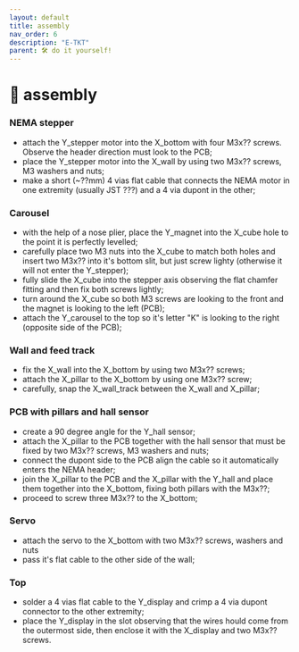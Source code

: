 ```yaml
---
layout: default
title: assembly
nav_order: 6
description: "E-TKT"
parent: 🛠️ do it yourself!
---
```


# 🧩 **assembly**

### NEMA stepper
- attach the Y_stepper motor into the X_bottom with four M3x?? screws. Observe the header direction must look to the PCB;
- place the Y_stepper motor into the X_wall by using two M3x?? screws, M3 washers and nuts;
- make a short (~??mm) 4 vias flat cable that connects the NEMA motor in one extremity (usually JST ???) and a 4 via dupont in the other;

### Carousel
- with the help of a nose plier, place the Y_magnet into the X_cube hole to the point it is perfectly levelled; 
- carefully place two M3 nuts into the X_cube to match both holes and insert two M3x?? into it's bottom slit, but just screw lighty (otherwise it will not enter the Y_stepper);
- fully slide the X_cube into the stepper axis observing the flat chamfer fitting and then fix both screws lightly;
- turn around the X_cube so both M3 screws are looking to the front and the magnet is looking to the left (PCB);
- attach the Y_carousel to the top so it's letter "K" is looking to the right (opposite side of the PCB);

### Wall and feed track
- fix the X_wall into the X_bottom by using two M3x?? screws;
- attach the X_pillar to the X_bottom by using one M3x?? screw;
- carefully, snap the X_wall_track between the X_wall and X_pillar;

### PCB with pillars and hall sensor
- create a 90 degree angle for the Y_hall sensor;
- attach the X_pillar to the PCB together with the hall sensor that must be fixed by two M3x?? screws, M3 washers and nuts;
- connect the dupont side to the PCB align the cable so it automatically enters the NEMA header;
- join the X_pillar to the PCB and the X_pillar with the Y_hall and place them together into the X_bottom, fixing both pillars with the M3x??;
- proceed to screw three M3x?? to the X_bottom;

### Servo
- attach the servo to the X_bottom with two M3x?? screws, washers and nuts
- pass it's flat cable to the other side of the wall;

### Top
- solder a 4 vias flat cable to the Y_display and crimp a 4 via dupont connector to the other extremity;
- place the Y_display in the slot observing that the wires hould come from the outermost side, then enclose it with the X_display and two M3x?? screws.
